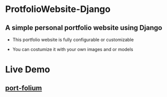 # ProtfolioWebsite-Django

## A simple personal portfolio website using Django

  * This portfolio website is fully configurable or customizable

  * You can costumize it with your own images and or models


# Live Demo
  ## [port-folium](https://port-folium.herokuapp.com)
